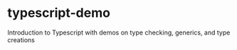 # typescript-demo
Introduction to Typescript with demos on type checking, generics, and type creations
